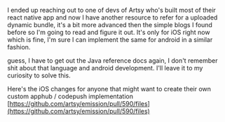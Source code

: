 I ended up reaching out to one of devs of Artsy who's built most of their react native app and now I have another resource to refer for a uploaded dynamic bundle, it's a bit more advanced then the simple blogs I found before so I'm going to read and figure it out. It's only for iOS right now which is fine, I'm sure I can implement the same for android in a similar fashion. 

guess, I have to get out the Java reference docs again, I don't remember shit about that language and android development. I'll leave it to my curiosity to solve this. 

Here's the iOS changes for anyone that might want to create their own custom apphub / codepush implementation 
[https://github.com/artsy/emission/pull/590/files](https://github.com/artsy/emission/pull/590/files) 
